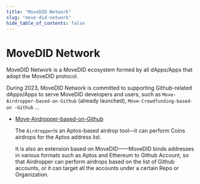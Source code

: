 ```yaml
---
title: "MoveDID Network"
slug: "move-did-network"
hide_table_of_contents: false
---
```


# MoveDID Network

MoveDID Network is a MoveDID ecosystem formed by all dApps/Apps that adopt the MoveDID protocol.

During 2023, MoveDID Network is committed to supporting Github-related dApps/Apps to serve MoveDID developers and users, such as `Move-Airdropper-based-on-Github` (already launched), `Move-Crowdfunding-based-on -Github` ...

* [Move-Airdropper-based-on-Github](/movedid-network/move-airdropper-based-on-github)

  The `Airdropper`is an Aptos-based airdrop tool—it can perform Coins airdrops for the Aptos address list.

  It is also an extension based on MoveDID——MoveDID binds addresses in various formats such as Aptos and Ethereum to Github Account, so that Airdropper can perform airdrops based on the list of Github accounts, or it can target all the accounts under a certain Repo or Organization. 



